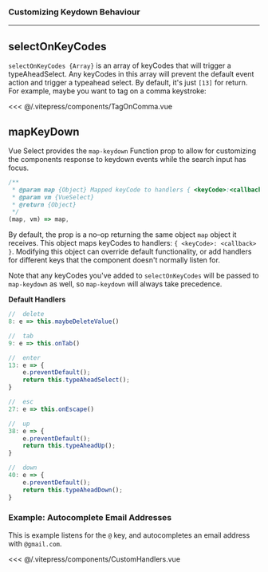 ### Customizing Keydown Behaviour
---

## selectOnKeyCodes <Badge text="v3.3.0+" />

`selectOnKeyCodes {Array}` is an array of keyCodes that will trigger a typeAheadSelect. Any keyCodes
 in this array will prevent the default event action and trigger a typeahead select. By default, 
 it's just `[13]` for return. For example, maybe you want to tag on a comma keystroke:
 
<TagOnComma /> 
 
<<< @/.vitepress/components/TagOnComma.vue

## mapKeyDown <Badge text="v3.3.0+" />

Vue Select provides the `map-keydown` Function prop to allow for customizing the components response to 
keydown events while the search input has focus.

```js
/**
 * @param map {Object} Mapped keyCode to handlers { <keyCode>:<callback> }
 * @param vm {VueSelect}
 * @return {Object}
 */
(map, vm) => map,
```

By default, the prop is a no–op returning the same object `map` object it receives. This object
maps keyCodes to handlers: `{ <keyCode>: <callback> }`. Modifying this object can override default
functionality, or add handlers for different keys that the component doesn't normally listen for.

Note that any keyCodes you've added to `selectOnKeyCodes` will be passed to `map-keydown` as well,
so `map-keydown` will always take precedence.

**Default Handlers**

```js
//  delete
8: e => this.maybeDeleteValue()

//  tab
9: e => this.onTab()

//  enter
13: e => {
    e.preventDefault();
    return this.typeAheadSelect();
}

//  esc
27: e => this.onEscape()

//  up
38: e => {
    e.preventDefault();
    return this.typeAheadUp();
}

//  down
40: e => {
    e.preventDefault();
    return this.typeAheadDown();
}
```

### Example: Autocomplete Email Addresses

This is example listens for the `@` key, and autocompletes an email address with `@gmail.com`.

<CustomHandlers />

<<< @/.vitepress/components/CustomHandlers.vue


